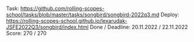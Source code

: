 Task: https://github.com/rolling-scopes-school/tasks/blob/master/tasks/songbird/songbird-2022q3.md
Deploy: https://rolling-scopes-school.github.io/lexarudak-JSFE2022Q3/songbird/index.html
Done / Deadline: 20.11.2022 / 22.11.2022
Score: 270 / 270
